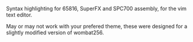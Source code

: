 Syntax highlighting for 65816, SuperFX and SPC700 assembly, for the vim text editor.

May or may not work with your prefered theme, these were designed for a slightly modified version of wombat256.
